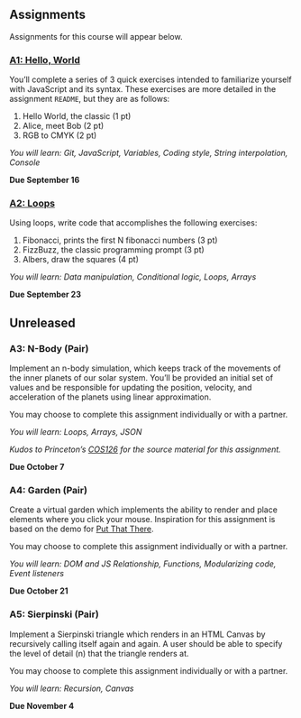 ## Assignments

Assignments for this course will appear below.

### [A1: Hello, World](https://classroom.github.com/a/m5UirBvV)

You’ll complete a series of 3 quick exercises intended to familiarize yourself with JavaScript and its syntax. These exercises are more detailed in the assignment `README`, but they are as follows:

1. Hello World, the classic (1 pt)
2. Alice, meet Bob (2 pt)
3. RGB to CMYK (2 pt)

_You will learn: Git, JavaScript, Variables, Coding style, String interpolation, Console_

**Due September 16**

### [A2: Loops](https://classroom.github.com/a/FoLEQ_Mj)

Using loops, write code that accomplishes the following exercises:

1. Fibonacci, prints the first N fibonacci numbers (3 pt)
2. FizzBuzz, the classic programming prompt (3 pt)
3. Albers, draw the squares (4 pt)

_You will learn: Data manipulation, Conditional logic, Loops, Arrays_

**Due September 23**

## Unreleased

### A3: N-Body (Pair)

Implement an n-body simulation, which keeps track of the movements of the inner planets of our solar system. You’ll be provided an initial set of values and be responsible for updating the position, velocity, and acceleration of the planets using linear approximation.

You may choose to complete this assignment individually or with a partner.

_You will learn: Loops, Arrays, JSON_

_Kudos to Princeton’s [COS126](https://www.cs.princeton.edu/courses/archive/fall19/cos126/assignments/nbody/) for the source material for this assignment._

**Due October 7**

### A4: Garden (Pair)

Create a virtual garden which implements the ability to render and place elements where you click your mouse. Inspiration for this assignment is based on the demo for [Put That There](https://www.youtube.com/watch?v=RyBEUyEtxQo).

You may choose to complete this assignment individually or with a partner.

_You will learn: DOM and JS Relationship, Functions, Modularizing code, Event listeners_

**Due October 21**

### A5: Sierpinski (Pair)

Implement a Sierpinski triangle which renders in an HTML Canvas by recursively calling itself again and again. A user should be able to specify the level of detail (n) that the triangle renders at.

You may choose to complete this assignment individually or with a partner.

_You will learn: Recursion, Canvas_

**Due November 4**
